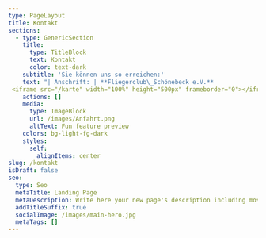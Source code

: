 ```yaml
---
type: PageLayout
title: Kontakt
sections:
  - type: GenericSection
    title:
      type: TitleBlock
      text: Kontakt
      color: text-dark
    subtitle: 'Sie können uns so erreichen:'
    text: "| Anschrift: | **Fliegerclub\_Schönebeck e.V.**            |\n| ---------- | ------------------------------------------ |\n|            | **Flugplatz Zackmünde**                    |\n|            | **39249\_Pömmelte**                         |\n|            |                                            |\n|            |                                            |\n| Telefon:   | **+49 3928 400647** -Nur am Wochenende-    |\n|            | **+49\_170 1601004** -Auch unter der Woche- |\n| Telefax:   | **+49 3928 400647**                        |\n| E-Mail:    | <info@fliegerclub-sbk.de>                |\n\n"
 <iframe src="/karte" width="100%" height="500px" frameborder="0"></iframe>
    actions: []
    media:
      type: ImageBlock
      url: /images/Anfahrt.png
      altText: Fun feature preview
    colors: bg-light-fg-dark
    styles:
      self:
        alignItems: center
slug: /kontakt
isDraft: false
seo:
  type: Seo
  metaTitle: Landing Page
  metaDescription: Write here your new page's description including most relevant keywords.
  addTitleSuffix: true
  socialImage: /images/main-hero.jpg
  metaTags: []
---
```

